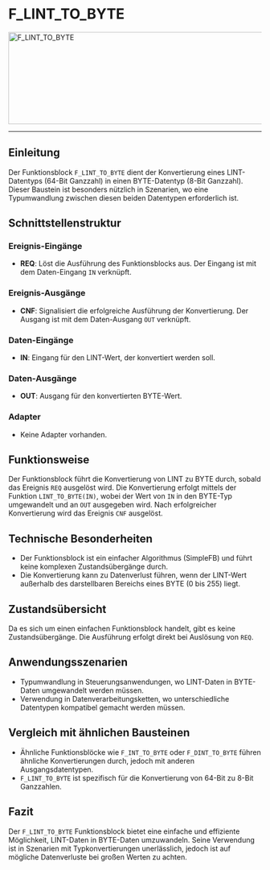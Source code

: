 # F_LINT_TO_BYTE

<img width="1230" height="183" alt="F_LINT_TO_BYTE" src="https://github.com/user-attachments/assets/31f5aea5-3ee0-4d1d-83d9-c7897fad2fe4" />

* * * * * * * * * *
## Einleitung
Der Funktionsblock `F_LINT_TO_BYTE` dient der Konvertierung eines LINT-Datentyps (64-Bit Ganzzahl) in einen BYTE-Datentyp (8-Bit Ganzzahl). Dieser Baustein ist besonders nützlich in Szenarien, wo eine Typumwandlung zwischen diesen beiden Datentypen erforderlich ist.

## Schnittstellenstruktur
### **Ereignis-Eingänge**
- **REQ**: Löst die Ausführung des Funktionsblocks aus. Der Eingang ist mit dem Daten-Eingang `IN` verknüpft.

### **Ereignis-Ausgänge**
- **CNF**: Signalisiert die erfolgreiche Ausführung der Konvertierung. Der Ausgang ist mit dem Daten-Ausgang `OUT` verknüpft.

### **Daten-Eingänge**
- **IN**: Eingang für den LINT-Wert, der konvertiert werden soll.

### **Daten-Ausgänge**
- **OUT**: Ausgang für den konvertierten BYTE-Wert.

### **Adapter**
- Keine Adapter vorhanden.

## Funktionsweise
Der Funktionsblock führt die Konvertierung von LINT zu BYTE durch, sobald das Ereignis `REQ` ausgelöst wird. Die Konvertierung erfolgt mittels der Funktion `LINT_TO_BYTE(IN)`, wobei der Wert von `IN` in den BYTE-Typ umgewandelt und an `OUT` ausgegeben wird. Nach erfolgreicher Konvertierung wird das Ereignis `CNF` ausgelöst.

## Technische Besonderheiten
- Der Funktionsblock ist ein einfacher Algorithmus (SimpleFB) und führt keine komplexen Zustandsübergänge durch.
- Die Konvertierung kann zu Datenverlust führen, wenn der LINT-Wert außerhalb des darstellbaren Bereichs eines BYTE (0 bis 255) liegt.

## Zustandsübersicht
Da es sich um einen einfachen Funktionsblock handelt, gibt es keine Zustandsübergänge. Die Ausführung erfolgt direkt bei Auslösung von `REQ`.

## Anwendungsszenarien
- Typumwandlung in Steuerungsanwendungen, wo LINT-Daten in BYTE-Daten umgewandelt werden müssen.
- Verwendung in Datenverarbeitungsketten, wo unterschiedliche Datentypen kompatibel gemacht werden müssen.

## Vergleich mit ähnlichen Bausteinen
- Ähnliche Funktionsblöcke wie `F_INT_TO_BYTE` oder `F_DINT_TO_BYTE` führen ähnliche Konvertierungen durch, jedoch mit anderen Ausgangsdatentypen.
- `F_LINT_TO_BYTE` ist spezifisch für die Konvertierung von 64-Bit zu 8-Bit Ganzzahlen.

## Fazit
Der `F_LINT_TO_BYTE` Funktionsblock bietet eine einfache und effiziente Möglichkeit, LINT-Daten in BYTE-Daten umzuwandeln. Seine Verwendung ist in Szenarien mit Typkonvertierungen unerlässlich, jedoch ist auf mögliche Datenverluste bei großen Werten zu achten.
